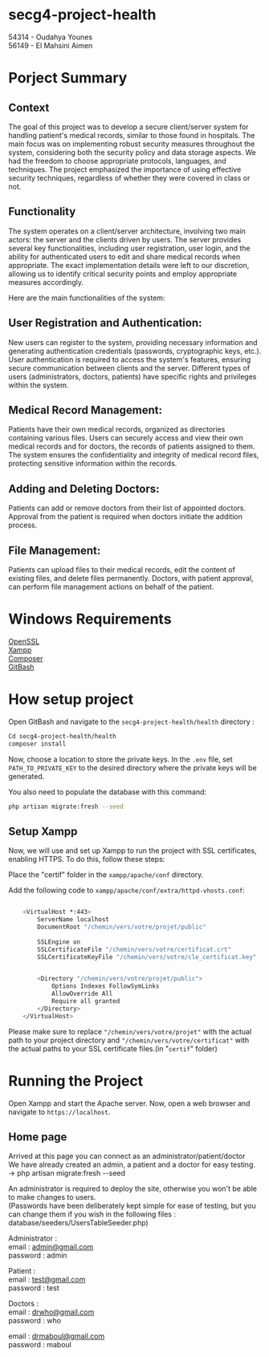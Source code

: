 # secg4-project-health
54314 - Oudahya Younes
<br>
56149 - El Mahsini Aimen

# Porject Summary

## Context
The goal of this project was to develop a secure client/server system for handling patient's medical records, similar to those found in hospitals. The main focus was on implementing robust security measures throughout the system, considering both the security policy and data storage aspects. We had the freedom to choose appropriate protocols, languages, and techniques. The project emphasized the importance of using effective security techniques, regardless of whether they were covered in class or not.

## Functionality
The system operates on a client/server architecture, involving two main actors: the server and the clients driven by users. The server provides several key functionalities, including user registration, user login, and the ability for authenticated users to edit and share medical records when appropriate. The exact implementation details were left to our discretion, allowing us to identify critical security points and employ appropriate measures accordingly.

Here are the main functionalities of the system:

## User Registration and Authentication:

New users can register to the system, providing necessary information and generating authentication credentials (passwords, cryptographic keys, etc.).
User authentication is required to access the system's features, ensuring secure communication between clients and the server.
Different types of users (administrators, doctors, patients) have specific rights and privileges within the system.

## Medical Record Management:

Patients have their own medical records, organized as directories containing various files.
Users can securely access and view their own medical records and for doctors, the records of patients assigned to them.
The system ensures the confidentiality and integrity of medical record files, protecting sensitive information within the records.

## Adding and Deleting Doctors:

Patients can add or remove doctors from their list of appointed doctors.
Approval from the patient is required when doctors initiate the addition process.

## File Management:

Patients can upload files to their medical records, edit the content of existing files, and delete files permanently.
Doctors, with patient approval, can perform file management actions on behalf of the patient.

# Windows Requirements
[OpenSSL](https://www.openssl.org/source/)
<br>
[Xampp](https://www.apachefriends.org/fr/download.html)
<br>
[Composer](https://getcomposer.org/download/)
<br>
[GitBash](https://git-scm.com/downloads)

# How setup project 
Open GitBash and navigate to the `secg4-project-health/health` directory :
```sh
Cd secg4-project-health/health
composer install
```
Now, choose a location to store the private keys. In the `.env` file, 
set `PATH_TO_PRIVATE_KEY` to the desired directory where the private keys will be generated.

You also need to populate the database with this command:

```sh
php artisan migrate:fresh --seed
```


## Setup Xampp
Now, we will use and set up Xampp to run the project with SSL certificates, enabling HTTPS. To do this, follow these steps:

Place the "certif" folder in the `xampp/apache/conf` directory.

Add the following code to `xampp/apache/conf/extra/httpd-vhosts.conf`:

```sh

    <VirtualHost *:443>
        ServerName localhost
        DocumentRoot "/chemin/vers/votre/projet/public"   
    
        SSLEngine on
        SSLCertificateFile "/chemin/vers/votre/certificat.crt"
        SSLCertificateKeyFile "/chemin/vers/votre/cle_certificat.key"           	

    
        <Directory "/chemin/vers/votre/projet/public">       
            Options Indexes FollowSymLinks
            AllowOverride All
            Require all granted
        </Directory>
    </VirtualHost>

```
Please make sure to replace `"/chemin/vers/votre/projet"` with the actual path to your project directory and `"/chemin/vers/votre/certificat"` with the actual paths to your SSL certificate files.(in "`certif`" folder)

# Running the Project
Open Xampp and start the Apache server.
Now, open a web browser and navigate to `https://localhost`.

## Home page 
Arrived at this page you can connect as an administrator/patient/doctor<br>
We have already created an admin, a patient and a doctor for easy testing.<br>
-> php artisan migrate:fresh --seed<br>

An administrator is required to deploy the site, otherwise you won't be able to make changes to users.<br>
(Passwords have been deliberately kept simple for ease of testing, but you can change them if you wish in the following files : 
database/seeders/UsersTableSeeder.php)<br>

Administrator :<br> 
email : admin@gmail.com<br>
password : admin<br>

Patient : <br>
email : test@gmail.com<br>
password : test<br>

Doctors : <br>
email : drwho@gmail.com<br>
password : who<br>

email : drmaboul@gmail.com<br>
password : maboul<br>




